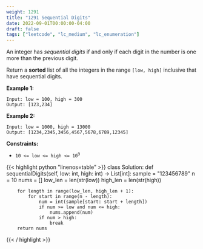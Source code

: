 ```yaml
---
weight: 1291
title: "1291 Sequential Digits"
date: 2022-09-01T00:00:00-04:00
draft: false
tags: ["leetcode", "lc_medium", "lc_enumeration"]
---
```


An integer has _sequential digits_ if and only if each digit in the number is one more than the previous digit.

Return a **sorted** list of all the integers in the range `[low, high]` inclusive that have sequential digits.

**Example 1:**
```
Input: low = 100, high = 300
Output: [123,234]
```
**Example 2:**
```
Input: low = 1000, high = 13000
Output: [1234,2345,3456,4567,5678,6789,12345]
```

**Constraints:**
- <code>10 <= low <= high <= 10<sup>9</sup></code>

<div class="tabs"></div>
<div class="tab-content">
<div id="python" class="lang">
{{< highlight python "linenos=table" >}}
class Solution:
    def sequentialDigits(self, low: int, high: int) -> List[int]:
        sample = "123456789"
        n = 10
        nums = []
        low_len = len(str(low))
        high_len = len(str(high))

        for length in range(low_len, high_len + 1):
            for start in range(n - length):
                num = int(sample[start: start + length])
                if num >= low and num <= high:
                    nums.append(num)
                if num > high:
                    break
        return nums
{{< / highlight >}}
</div>
</div>
